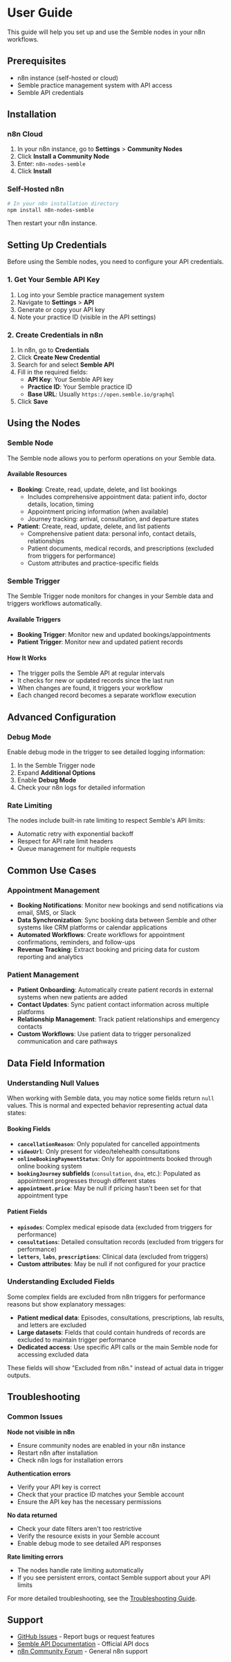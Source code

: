 # User Guide

This guide will help you set up and use the Semble nodes in your n8n workflows.

## Prerequisites

- n8n instance (self-hosted or cloud)
- Semble practice management system with API access
- Semble API credentials

## Installation

### n8n Cloud
1. In your n8n instance, go to **Settings** > **Community Nodes**
2. Click **Install a Community Node**
3. Enter: `n8n-nodes-semble`
4. Click **Install**

### Self-Hosted n8n
```bash
# In your n8n installation directory
npm install n8n-nodes-semble
```

Then restart your n8n instance.

## Setting Up Credentials

Before using the Semble nodes, you need to configure your API credentials.

### 1. Get Your Semble API Key

1. Log into your Semble practice management system
2. Navigate to **Settings** > **API**
3. Generate or copy your API key
4. Note your practice ID (visible in the API settings)

### 2. Create Credentials in n8n

1. In n8n, go to **Credentials**
2. Click **Create New Credential**
3. Search for and select **Semble API**
4. Fill in the required fields:
   - **API Key**: Your Semble API key
   - **Practice ID**: Your Semble practice ID
   - **Base URL**: Usually `https://open.semble.io/graphql`
5. Click **Save**

## Using the Nodes

### Semble Node

The Semble node allows you to perform operations on your Semble data.

#### Available Resources
- **Booking**: Create, read, update, delete, and list bookings
  - Includes comprehensive appointment data: patient info, doctor details, location, timing
  - Appointment pricing information (when available)
  - Journey tracking: arrival, consultation, and departure states
- **Patient**: Create, read, update, delete, and list patients
  - Comprehensive patient data: personal info, contact details, relationships
  - Patient documents, medical records, and prescriptions (excluded from triggers for performance)
  - Custom attributes and practice-specific fields


### Semble Trigger

The Semble Trigger node monitors for changes in your Semble data and triggers workflows automatically.

#### Available Triggers
- **Booking Trigger**: Monitor new and updated bookings/appointments
- **Patient Trigger**: Monitor new and updated patient records

#### How It Works
- The trigger polls the Semble API at regular intervals
- It checks for new or updated records since the last run
- When changes are found, it triggers your workflow
- Each changed record becomes a separate workflow execution

## Advanced Configuration

### Debug Mode
Enable debug mode in the trigger to see detailed logging information:
1. In the Semble Trigger node
2. Expand **Additional Options**
3. Enable **Debug Mode**
4. Check your n8n logs for detailed information

### Rate Limiting
The nodes include built-in rate limiting to respect Semble's API limits:
- Automatic retry with exponential backoff
- Respect for API rate limit headers
- Queue management for multiple requests

## Common Use Cases

### Appointment Management
- **Booking Notifications**: Monitor new bookings and send notifications via email, SMS, or Slack
- **Data Synchronization**: Sync booking data between Semble and other systems like CRM platforms or calendar applications
- **Automated Workflows**: Create workflows for appointment confirmations, reminders, and follow-ups
- **Revenue Tracking**: Extract booking and pricing data for custom reporting and analytics

### Patient Management
- **Patient Onboarding**: Automatically create patient records in external systems when new patients are added
- **Contact Updates**: Sync patient contact information across multiple platforms
- **Relationship Management**: Track patient relationships and emergency contacts
- **Custom Workflows**: Use patient data to trigger personalized communication and care pathways

## Data Field Information

### Understanding Null Values

When working with Semble data, you may notice some fields return `null` values. This is normal and expected behavior representing actual data states:

#### Booking Fields
- **`cancellationReason`**: Only populated for cancelled appointments
- **`videoUrl`**: Only present for video/telehealth consultations  
- **`onlineBookingPaymentStatus`**: Only for appointments booked through online booking system
- **`bookingJourney` subfields** (`consultation`, `dna`, etc.): Populated as appointment progresses through different states
- **`appointment.price`**: May be null if pricing hasn't been set for that appointment type

#### Patient Fields  
- **`episodes`**: Complex medical episode data (excluded from triggers for performance)
- **`consultations`**: Detailed consultation records (excluded from triggers for performance)
- **`letters`**, **`labs`**, **`prescriptions`**: Clinical data (excluded from triggers)
- **Custom attributes**: May be null if not configured for your practice

### Understanding Excluded Fields

Some complex fields are excluded from n8n triggers for performance reasons but show explanatory messages:

- **Patient medical data**: Episodes, consultations, prescriptions, lab results, and letters are excluded
- **Large datasets**: Fields that could contain hundreds of records are excluded to maintain trigger performance
- **Dedicated access**: Use specific API calls or the main Semble node for accessing excluded data

These fields will show "Excluded from n8n." instead of actual data in trigger outputs.

## Troubleshooting

### Common Issues

**Node not visible in n8n**
- Ensure community nodes are enabled in your n8n instance
- Restart n8n after installation
- Check n8n logs for installation errors

**Authentication errors**
- Verify your API key is correct
- Check that your practice ID matches your Semble account
- Ensure the API key has the necessary permissions

**No data returned**
- Check your date filters aren't too restrictive
- Verify the resource exists in your Semble account
- Enable debug mode to see detailed API responses

**Rate limiting errors**
- The nodes handle rate limiting automatically
- If you see persistent errors, contact Semble support about your API limits

For more detailed troubleshooting, see the [Troubleshooting Guide](troubleshooting.md).

## Support

- [GitHub Issues](https://github.com/mikehatcher/n8n-nodes-semble/issues) - Report bugs or request features
- [Semble API Documentation](https://help.semble.co.uk/en/articles/2633976-semble-api) - Official API docs
- [n8n Community Forum](https://community.n8n.io/) - General n8n support
